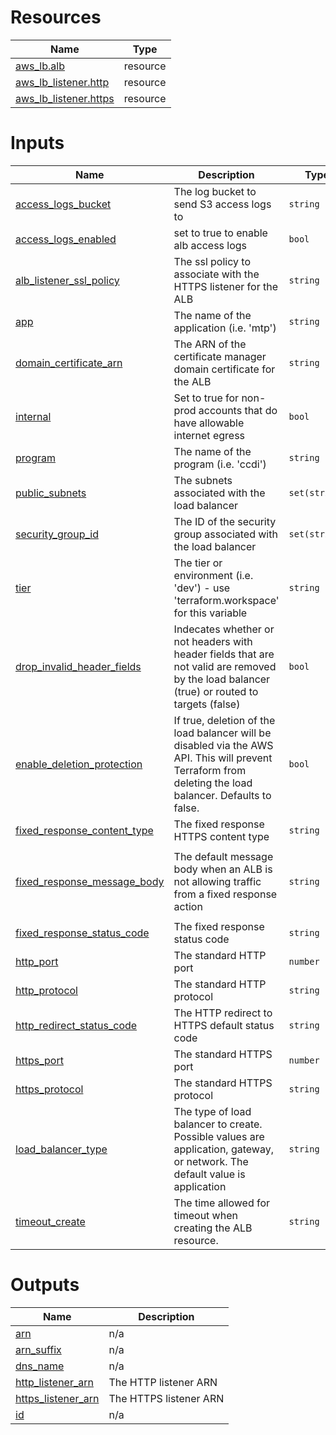 <!-- BEGIN_TF_DOCS -->


# Resources

| Name | Type |
|------|------|
| [aws_lb.alb](https://registry.terraform.io/providers/hashicorp/aws/latest/docs/resources/lb) | resource |
| [aws_lb_listener.http](https://registry.terraform.io/providers/hashicorp/aws/latest/docs/resources/lb_listener) | resource |
| [aws_lb_listener.https](https://registry.terraform.io/providers/hashicorp/aws/latest/docs/resources/lb_listener) | resource |

# Inputs

| Name | Description | Type | Default | Required |
|------|-------------|------|---------|:--------:|
| <a name="input_access_logs_bucket"></a> [access\_logs\_bucket](#input\_access\_logs\_bucket) | The log bucket to send S3 access logs to | `string` | n/a | yes |
| <a name="input_access_logs_enabled"></a> [access\_logs\_enabled](#input\_access\_logs\_enabled) | set to true to enable alb access logs | `bool` | n/a | yes |
| <a name="input_alb_listener_ssl_policy"></a> [alb\_listener\_ssl\_policy](#input\_alb\_listener\_ssl\_policy) | The ssl policy to associate with the HTTPS listener for the ALB | `string` | n/a | yes |
| <a name="input_app"></a> [app](#input\_app) | The name of the application (i.e. 'mtp') | `string` | n/a | yes |
| <a name="input_domain_certificate_arn"></a> [domain\_certificate\_arn](#input\_domain\_certificate\_arn) | The ARN of the certificate manager domain certificate for the ALB | `string` | n/a | yes |
| <a name="input_internal"></a> [internal](#input\_internal) | Set to true for non-prod accounts that do have allowable internet egress | `bool` | n/a | yes |
| <a name="input_program"></a> [program](#input\_program) | The name of the program (i.e. 'ccdi') | `string` | n/a | yes |
| <a name="input_public_subnets"></a> [public\_subnets](#input\_public\_subnets) | The subnets associated with the load balancer | `set(string)` | n/a | yes |
| <a name="input_security_group_id"></a> [security\_group\_id](#input\_security\_group\_id) | The ID of the security group associated with the load balancer | `set(string)` | n/a | yes |
| <a name="input_tier"></a> [tier](#input\_tier) | The tier or environment (i.e. 'dev') - use 'terraform.workspace' for this variable | `string` | n/a | yes |
| <a name="input_drop_invalid_header_fields"></a> [drop\_invalid\_header\_fields](#input\_drop\_invalid\_header\_fields) | Indecates whether or not headers with header fields that are not valid are removed by the load balancer (true) or routed to targets (false) | `bool` | `true` | no |
| <a name="input_enable_deletion_protection"></a> [enable\_deletion\_protection](#input\_enable\_deletion\_protection) | If true, deletion of the load balancer will be disabled via the AWS API. This will prevent Terraform from deleting the load balancer. Defaults to false. | `bool` | `true` | no |
| <a name="input_fixed_response_content_type"></a> [fixed\_response\_content\_type](#input\_fixed\_response\_content\_type) | The fixed response HTTPS content type | `string` | `"text/plain"` | no |
| <a name="input_fixed_response_message_body"></a> [fixed\_response\_message\_body](#input\_fixed\_response\_message\_body) | The default message body when an ALB is not allowing traffic from a fixed response action | `string` | `"The application is not available at this time. Please try again soon."` | no |
| <a name="input_fixed_response_status_code"></a> [fixed\_response\_status\_code](#input\_fixed\_response\_status\_code) | The fixed response status code | `string` | `"200"` | no |
| <a name="input_http_port"></a> [http\_port](#input\_http\_port) | The standard HTTP port | `number` | `80` | no |
| <a name="input_http_protocol"></a> [http\_protocol](#input\_http\_protocol) | The standard HTTP protocol | `string` | `"HTTP"` | no |
| <a name="input_http_redirect_status_code"></a> [http\_redirect\_status\_code](#input\_http\_redirect\_status\_code) | The HTTP redirect to HTTPS default status code | `string` | `"HTTP_301"` | no |
| <a name="input_https_port"></a> [https\_port](#input\_https\_port) | The standard HTTPS port | `number` | `443` | no |
| <a name="input_https_protocol"></a> [https\_protocol](#input\_https\_protocol) | The standard HTTPS protocol | `string` | `"HTTPS"` | no |
| <a name="input_load_balancer_type"></a> [load\_balancer\_type](#input\_load\_balancer\_type) | The type of load balancer to create. Possible values are application, gateway, or network. The default value is application | `string` | `"application"` | no |
| <a name="input_timeout_create"></a> [timeout\_create](#input\_timeout\_create) | The time allowed for timeout when creating the ALB resource. | `string` | `"10m"` | no |

# Outputs

| Name | Description |
|------|-------------|
| <a name="output_arn"></a> [arn](#output\_arn) | n/a |
| <a name="output_arn_suffix"></a> [arn\_suffix](#output\_arn\_suffix) | n/a |
| <a name="output_dns_name"></a> [dns\_name](#output\_dns\_name) | n/a |
| <a name="output_http_listener_arn"></a> [http\_listener\_arn](#output\_http\_listener\_arn) | The HTTP listener ARN |
| <a name="output_https_listener_arn"></a> [https\_listener\_arn](#output\_https\_listener\_arn) | The HTTPS listener ARN |
| <a name="output_id"></a> [id](#output\_id) | n/a |
<!-- END_TF_DOCS -->